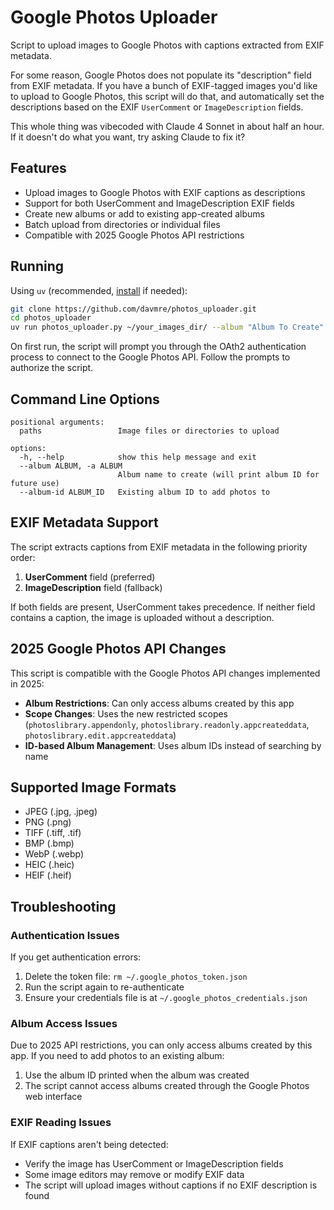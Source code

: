 # Google Photos Uploader
Script to upload images to Google Photos with captions extracted from EXIF
metadata.

For some reason, Google Photos does not populate its "description" field from
EXIF metadata. If you have a bunch of EXIF-tagged images you'd like to upload to
Google Photos, this script will do that, and automatically set the descriptions
based on the EXIF `UserComment` or `ImageDescription` fields.

This whole thing was vibecoded with Claude 4 Sonnet in about half an hour. If
it doesn't do what you want, try asking Claude to fix it?

## Features

- Upload images to Google Photos with EXIF captions as descriptions
- Support for both UserComment and ImageDescription EXIF fields
- Create new albums or add to existing app-created albums
- Batch upload from directories or individual files
- Compatible with 2025 Google Photos API restrictions

## Running

Using `uv` (recommended, [install](https://docs.astral.sh/uv/getting-started/installation/) if needed):

```bash
git clone https://github.com/davmre/photos_uploader.git
cd photos_uploader
uv run photos_uploader.py ~/your_images_dir/ --album "Album To Create"
```

On first run, the script will prompt you through the OAth2 authentication
process to connect to the Google Photos API. Follow the prompts to authorize the
script.

## Command Line Options

```
positional arguments:
  paths                 Image files or directories to upload

options:
  -h, --help            show this help message and exit
  --album ALBUM, -a ALBUM
                        Album name to create (will print album ID for future use)
  --album-id ALBUM_ID   Existing album ID to add photos to
```

## EXIF Metadata Support

The script extracts captions from EXIF metadata in the following priority order:

1. **UserComment** field (preferred)
2. **ImageDescription** field (fallback)

If both fields are present, UserComment takes precedence. If neither field contains a caption, the image is uploaded without a description.

## 2025 Google Photos API Changes

This script is compatible with the Google Photos API changes implemented in 2025:

- **Album Restrictions**: Can only access albums created by this app
- **Scope Changes**: Uses the new restricted scopes (`photoslibrary.appendonly`, `photoslibrary.readonly.appcreateddata`, `photoslibrary.edit.appcreateddata`)
- **ID-based Album Management**: Uses album IDs instead of searching by name

## Supported Image Formats

- JPEG (.jpg, .jpeg)
- PNG (.png)
- TIFF (.tiff, .tif)
- BMP (.bmp)
- WebP (.webp)
- HEIC (.heic)
- HEIF (.heif)

## Troubleshooting

### Authentication Issues

If you get authentication errors:

1. Delete the token file: `rm ~/.google_photos_token.json`
2. Run the script again to re-authenticate
3. Ensure your credentials file is at `~/.google_photos_credentials.json`

### Album Access Issues

Due to 2025 API restrictions, you can only access albums created by this app. If you need to add photos to an existing album:

1. Use the album ID printed when the album was created
2. The script cannot access albums created through the Google Photos web interface

### EXIF Reading Issues

If EXIF captions aren't being detected:

- Verify the image has UserComment or ImageDescription fields
- Some image editors may remove or modify EXIF data
- The script will upload images without captions if no EXIF description is found